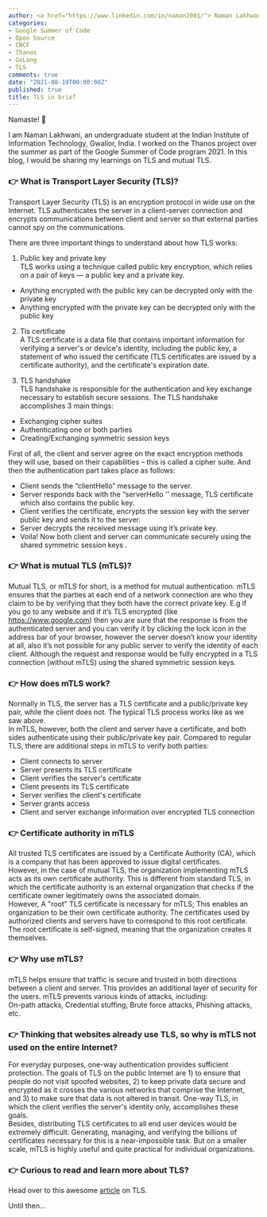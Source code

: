 ```yaml
---
author: <a href="https://www.linkedin.com/in/naman2001/"> Naman Lakhwani</a>
categories:
- Google Summer of Code
- Open Source
- CNCF
- Thanos
- GoLang
- TLS
comments: true
date: "2021-08-19T00:00:00Z"
published: true
title: TLS in brief
---
```


Namaste! :pray:

I am Naman Lakhwani, an undergraduate student at the Indian Institute of Information Technology, Gwalior, India. I worked on the Thanos project over the summer as part of the Google Summer of Code program 2021. In this blog, I would be sharing my learnings on TLS and mutual TLS.

### :point_right: What is Transport Layer Security (TLS)? 
Transport Layer Security (TLS) is an encryption protocol in wide use on the Internet. 
TLS authenticates the server in a client-server connection and encrypts communications between client and server 
so that external parties cannot spy on the communications.

There are three important things to understand about how TLS works: 
1. Public key and private key \
TLS works using a technique called public key encryption, which relies on a pair of keys — a public key and a private key. 
- Anything encrypted with the public key can be decrypted only with the private key
- Anything encrypted with the private key can be decrypted only with the public key 
2. Tls certificate \
A TLS certificate is a data file that contains important information for verifying a server's or device's identity, including the public key, a statement of who issued the certificate (TLS certificates are issued by a certificate authority), and the certificate's expiration date.

3. TLS handshake \
TLS handshake is responsible for the authentication and key exchange necessary to establish secure sessions.  The TLS handshake accomplishes 3 main things:
- Exchanging cipher suites   
- Authenticating one or both parties
- Creating/Exchanging symmetric session keys

First of all, the client and server agree on the exact encryption methods they will use, based on their capabilities – this is called a cipher suite. And then the authentication part takes place as follows:
- Client sends the “clientHello” message to the server.
- Server responds back with the “serverHello '' message, TLS certificate which also contains the public key.
- Client verifies the certificate, encrypts the session key with the server public key and sends it to the server.
- Server decrypts the received message using it’s private key.
- Voila! Now both client and server can communicate securely using the shared symmetric session keys .

### :point_right: What is mutual TLS (mTLS)?
Mutual TLS, or mTLS for short, is a method for mutual authentication. mTLS ensures that the parties at each end of a network connection are who they claim to be by verifying that they both have the correct private key. E.g if you go to any website and if it’s TLS encrypted (like https://www.google.com) then you are sure that the response is from the authenticated server and you can verify it by clicking the lock icon in the address bar of your browser, however the server doesn’t know your identity at all, also it’s not possible for any public server to verify the identity of each client. Although the request and response would be fully encrypted in a TLS connection (without mTLS) using the shared symmetric session keys.

### :point_right: How does mTLS work?
Normally in TLS, the server has a TLS certificate and a public/private key pair, while the client does not. The typical TLS process works like as we saw above.\
In mTLS, however, both the client and server have a certificate, and both sides authenticate using their public/private key pair. Compared to regular TLS, there are additional steps in mTLS to verify both parties:
- Client connects to server
- Server presents its TLS certificate
- Client verifies the server's certificate
- Client presents its TLS certificate
- Server verifies the client's certificate
- Server grants access
- Client and server exchange information over encrypted TLS connection

### :point_right: Certificate authority in mTLS
All trusted TLS certificates are issued by a Certificate Authority (CA), which is a company that has been approved to issue digital certificates. \
However, in the case of mutual TLS, the organization implementing mTLS acts as its own certificate authority. This is different from standard TLS, in which the certificate authority is an external organization that checks if the certificate owner legitimately owns the associated domain.\
However, A "root" TLS certificate is necessary for mTLS; This enables an organization to be their own certificate authority. The certificates used by authorized clients and servers have to correspond to this root certificate. The root certificate is self-signed, meaning that the organization creates it themselves.

### :point_right: Why use mTLS?
mTLS helps ensure that traffic is secure and trusted in both directions between a client and server. This provides an additional layer of security for the users. mTLS prevents various kinds of attacks, including:\
On-path attacks, Credential stuffing, Brute force attacks, Phishing attacks, etc.

### :point_right: Thinking that websites already use TLS, so why is mTLS not used on the entire Internet?
For everyday purposes, one-way authentication provides sufficient protection. The goals of TLS on the public Internet are 1) to ensure that people do not visit spoofed websites, 2) to keep private data secure and encrypted as it crosses the various networks that comprise the Internet, and 3) to make sure that data is not altered in transit. One-way TLS, in which the client verifies the server's identity only, accomplishes these goals.\
Besides, distributing TLS certificates to all end user devices would be extremely difficult. Generating, managing, and verifying the billions of certificates necessary for this is a near-impossible task. But on a smaller scale, mTLS is highly useful and quite practical for individual organizations.

### :point_right: Curious to read and learn more about TLS? 
Head over to this awesome [article](https://www.thesslstore.com/blog/explaining-ssl-handshake/) on TLS.

Until then…


